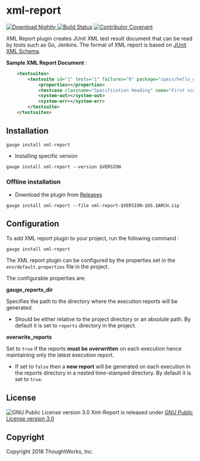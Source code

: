 xml-report
==========

 [ ![Download Nightly](https://api.bintray.com/packages/gauge/xml-report/Nightly/images/download.svg) ](https://bintray.com/gauge/xml-report/Nightly/_latestVersion) [![Build Status](https://travis-ci.org/getgauge/xml-report.svg?branch=master)](https://travis-ci.org/getgauge/xml-report)
 [![Contributor Covenant](https://img.shields.io/badge/Contributor%20Covenant-v1.4%20adopted-ff69b4.svg)](CODE_OF_CONDUCT.md)

XML Report plugin creates JUnit XML test result document that can be
read by tools such as Go, Jenkins. The format of
XML report is based on [JUnit XML Schema](https://windyroad.com.au/dl/Open%20Source/JUnit.xsd).

**Sample XML Report Document** :

```xml
    <testsuites>
        <testsuite id="1" tests="1" failures="0" package="specs/hello_world.spec" time="0.002" timestamp="2015-09-09T13:52:00" name="Specification Heading" errors="0" hostname="INcomputer.local">
            <properties></properties>
            <testcase classname="Specification Heading" name="First scenario" time="0.001"></testcase>
            <system-out></system-out>
            <system-err></system-err>
        </testsuite>
    </testsuites>
```


Installation
------------

````
gauge install xml-report
````

* Installing specific version

```
gauge install xml-report --version $VERSION
```

### Offline installation

* Download the plugin from [Releases](https://github.com/getgauge/xml-report/releases)
```
gauge install xml-report --file xml-report-$VERSION-$OS.$ARCH.zip
```

Configuration
------------

To add XML report plugin to your project, run the following command :

```
gauge install xml-report
```

The XML report plugin can be configured by the properties set in the
``env/default.properties`` file in the project.

The configurable properties are:

**gauge_reports_dir**

Specifies the path to the directory where the execution reports will be generated.

-  Should be either relative to the project directory or an absolute
   path. By default it is set to `reports` directory in the project.

**overwrite_reports**

Set to `true` if the reports **must be overwritten** on each execution hence maintaining only the latest
execution report.

-  If set to `false` then a **new report** will be generated on each
   execution in the reports directory in a nested time-stamped
   directory. By default it is set to `true`.


License
-------

![GNU Public License version 3.0](http://www.gnu.org/graphics/gplv3-127x51.png)
Xml-Report is released under [GNU Public License version 3.0](http://www.gnu.org/licenses/gpl-3.0.txt)

Copyright
---------

Copyright 2018 ThoughtWorks, Inc.


